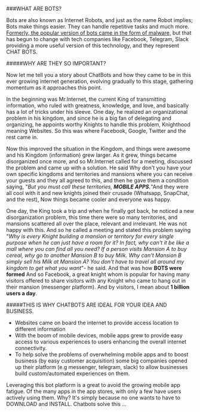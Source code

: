 ###WHAT ARE BOTS?

Bots are also known as Internet Robots, and just as the name Robot implies; Bots make things easier. They can handle repetitive tasks and much more. [Formerly, the popular version of bots came in the form of malware,](https://www.abusix.com/blog/a-brief-history-of-bots-and-how-theyve-shaped-the-internet-today) but that has begun to change with tech companies like Facebook, Telegram, Slack providing a more useful version of this technology, and they represent CHAT BOTS.

#####WHY ARE THEY SO IMPORTANT?

Now let me tell you a story about ChatBots and how they came to be in this ever growing internet generation, evolving gradually to this stage, gathering momentum as it approaches this point.

In the beginning was Mr.Internet, the current King of transmitting information, who ruled with greatness, knowledge, and love, and basically has a lot of tricks under his sleeve. One day, he realized an organizational problem in his kingdom, and since he is a big fan of delegating and organizing, he appoints worthy Knights to handle this problem, Knighthood meaning Websites. So this was where Facebook, Google, Twitter and the rest came in.

Now this improved the situation in the Kingdom, and things were awesome and his Kingdom (information) grew larger. As it grew, things became disorganized once more, and so Mr.Internet called for a meeting, discussed the problem and came up with a solution. He said Why don't you have your own specific kingdoms and territories and mansions where you can receive your guests and they all agreed to this, and then he gave them a condition saying, "_But you must call these territories, **MOBILE APPS.**_"And they were all cool with it and new knights joined their crusade (Whatsapp, SnapChat, and the rest), Now things became cooler and everyone was happy.

One day, the King took a trip and when he finally got back, he noticed a new disorganization problem, this time there were so many territories, and mansions scattered all over the place, relevant and irrelevant. He was not happy with this. And so he called a meeting and stated this problem saying "_Why is every Knight building a mansion or territory for every single purpose when he can just have a room for it? In fact, why can't it be like a mall where you can find all you need? If a person visits Mansion A to buy cereal, why go to another Mansion B to buy Milk. Why can't Mansion B simply sell his Milk at Mansion A? You don't have to travel all around my kingdom to get what you want_"- he said. And that was how **BOTS were formed** And so Facebook, a great knight whom is popular for having many visitors offered to share visitors with any Knight who came to hang out in their mansion (messenger platform). And by visitors, I mean about **1 billion users a day**.

#####THIS IS WHY CHATBOTS ARE IDEAL FOR YOUR IDEA AND BUSINESS.
* Websites came on board the internet to provide access location to different information
* With the boom of mobile devices, mobile apps grew to provide easy access to various experiences to users enhancing the overall internet connectivity.
* To help solve the problems of overwhelming mobile apps and to boost business (by easy customer acquisition) some big companies opened up their platform (e.g messenger, telegram, slack) to allow businesses build custom/automated experiences on them.

Leveraging this bot platform is a great to avoid the growing mobile app fatigue. Of the many apps in the app stores, with only a few have users actively using them. Why? It's simply because no one wants to have to DOWNLOAD and INSTALL. Chatbots solve this ...
